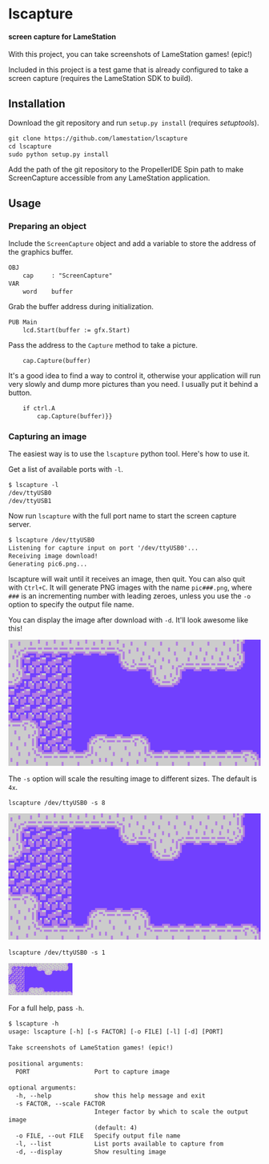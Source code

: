 # lscapture
#### screen capture for LameStation

With this project, you can take screenshots of LameStation games! (epic!)

Included in this project is a test game that is already configured to take a 
screen capture (requires the LameStation SDK to build).

## Installation

Download the git repository and run `setup.py install` (requires *setuptools*).

    git clone https://github.com/lamestation/lscapture
    cd lscapture
    sudo python setup.py install

Add the path of the git repository to the PropellerIDE Spin path to make 
ScreenCapture accessible from any LameStation application.

## Usage

### Preparing an object

Include the `ScreenCapture` object and add a variable to store the address of 
the graphics buffer.

    OBJ
        cap     : "ScreenCapture"
    VAR
        word    buffer

Grab the buffer address during initialization.

    PUB Main
        lcd.Start(buffer := gfx.Start)

Pass the address to the `Capture` method to take a picture.

        cap.Capture(buffer)

It's a good idea to find a way to control it, otherwise your application will 
run very slowly and dump more pictures than you need. I usually put it behind
a button.

        if ctrl.A
            cap.Capture(buffer)}}

### Capturing an image

The easiest way is to use the `lscapture` python tool. Here's how to use it.

Get a list of available ports with `-l`.

    $ lscapture -l
    /dev/ttyUSB0
    /dev/ttyUSB1

Now run `lscapture` with the full port name to start the screen capture server.

    $ lscapture /dev/ttyUSB0
    Listening for capture input on port '/dev/ttyUSB0'...
    Receiving image download!
    Generating pic6.png...

lscapture will wait until it receives an image, then quit. You can also quit 
with `Ctrl+C`. It will generate PNG images with the name `pic###.png`, where
`###` is an incrementing number with leading zeroes, unless you use the `-o`
option to specify the output file name.

You can display the image after download with `-d`. It'll look awesome like 
this!

![](images/map_4x.png)

The `-s` option will scale the resulting image to different sizes. The default 
is `4x`.

    lscapture /dev/ttyUSB0 -s 8

![](images/map_8x.png)

    lscapture /dev/ttyUSB0 -s 1

![](images/map_1x.png)

For a full help, pass `-h`.

    $ lscapture -h
    usage: lscapture [-h] [-s FACTOR] [-o FILE] [-l] [-d] [PORT]

    Take screenshots of LameStation games! (epic!)

    positional arguments:
      PORT                  Port to capture image

    optional arguments:
      -h, --help            show this help message and exit
      -s FACTOR, --scale FACTOR
                            Integer factor by which to scale the output image
                            (default: 4)
      -o FILE, --out FILE   Specify output file name
      -l, --list            List ports available to capture from
      -d, --display         Show resulting image
